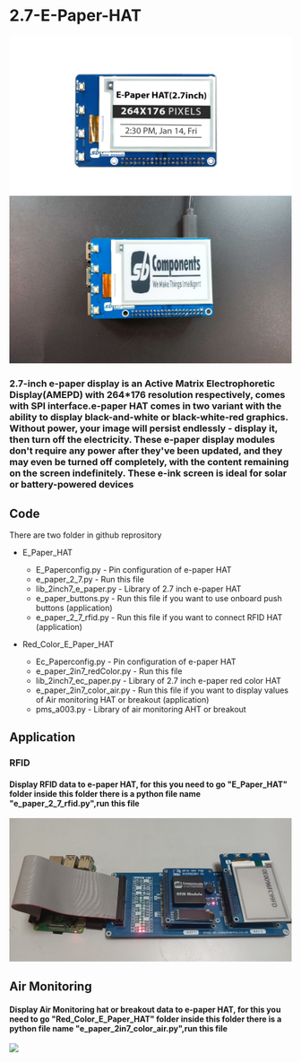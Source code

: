 # 2.7-E-Paper-HAT
<img src= "https://github.com/sbcshop/2.7-E-Paper-HAT/blob/main/images/img2.png" />
<img src= "https://github.com/sbcshop/2.7-E-Paper-HAT/blob/main/images/img.JPG" />

### 2.7-inch e-paper display is an Active Matrix Electrophoretic Display(AMEPD) with 264*176 resolution respectively, comes with SPI interface.e-paper HAT comes in two variant with the ability to display black-and-white or black-white-red graphics. Without power, your image will persist endlessly - display it, then turn off the electricity. These e-paper display modules don't require any power after they've been updated, and they may even be turned off completely, with the content remaining on the screen indefinitely. These e-ink screen is ideal for solar or battery-powered devices

## Code
There are two folder in github reprository
 * E_Paper_HAT
   * E_Paperconfig.py      - Pin configuration of e-paper HAT
   * e_paper_2_7.py        - Run this file
   * lib_2inch7_e_paper.py - Library of 2.7 inch e-paper HAT
   * e_paper_buttons.py    - Run this file if you want to use onboard push buttons (application)
   * e_paper_2_7_rfid.py   - Run this file if you want to connect RFID HAT (application)
   
 * Red_Color_E_Paper_HAT
   * Ec_Paperconfig.py         - Pin configuration of e-paper HAT
   * e_paper_2in7_redColor.py  - Run this file 
   * lib_2inch7_ec_paper.py    - Library of 2.7 inch e-paper red color HAT
   * e_paper_2in7_color_air.py - Run this file if you want to display values of Air monitoring HAT or breakout (application)
   * pms_a003.py               - Library of air monitoring AHT or breakout
   

## Application
### RFID 
#### Display RFID data to e-paper HAT, for this you need to go "E_Paper_HAT" folder inside this folder there is a python file name "e_paper_2_7_rfid.py",run this file
<img src= "https://github.com/sbcshop/2.7-E-Paper-HAT/blob/main/images/img3.jpg" />

## Air Monitoring 
#### Display Air Monitoring hat or breakout data to e-paper HAT, for this you need to go "Red_Color_E_Paper_HAT" folder inside this folder there is a python file name "e_paper_2in7_color_air.py",run this file
<img src= "https://github.com/sbcshop/2.7-E-Paper-HAT/blob/main/images/giff.gif" />



